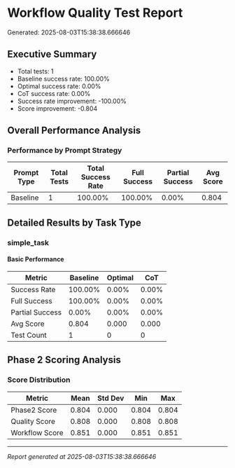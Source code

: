 # Workflow Quality Test Report

Generated: 2025-08-03T15:38:38.666646

## Executive Summary

- Total tests: 1
- Baseline success rate: 100.00%
- Optimal success rate: 0.00%
- CoT success rate: 0.00%
- Success rate improvement: -100.00%
- Score improvement: -0.804

## Overall Performance Analysis

### Performance by Prompt Strategy

| Prompt Type | Total Tests | Total Success Rate | Full Success | Partial Success | Avg Score |
|-------------|-------------|--------------------|--------------|-----------------|------------|
| Baseline | 1 | 100.00% | 100.00% | 0.00% | 0.804 |

## Detailed Results by Task Type

### simple_task

#### Basic Performance

| Metric | Baseline | Optimal | CoT |
|--------|----------|---------|-----|
| Success Rate | 100.00% | 0.00% | 0.00% |
| Full Success | 100.00% | 0.00% | 0.00% |
| Partial Success | 0.00% | 0.00% | 0.00% |
| Avg Score | 0.804 | 0.000 | 0.000 |
| Test Count | 1 | 0 | 0 |


## Phase 2 Scoring Analysis

### Score Distribution

| Metric | Mean | Std Dev | Min | Max |
|--------|------|---------|-----|-----|
| Phase2 Score | 0.804 | 0.000 | 0.804 | 0.804 |
| Quality Score | 0.808 | 0.000 | 0.808 | 0.808 |
| Workflow Score | 0.851 | 0.000 | 0.851 | 0.851 |

---
*Report generated at 2025-08-03T15:38:38.666646*
